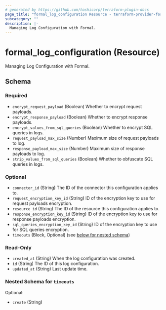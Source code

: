 ```yaml
---
# generated by https://github.com/hashicorp/terraform-plugin-docs
page_title: "formal_log_configuration Resource - terraform-provider-formal"
subcategory: ""
description: |-
  Managing Log Configuration with Formal.
---
```


# formal_log_configuration (Resource)

Managing Log Configuration with Formal.



<!-- schema generated by tfplugindocs -->
## Schema

### Required

- `encrypt_request_payload` (Boolean) Whether to encrypt request payloads.
- `encrypt_response_payload` (Boolean) Whether to encrypt response payloads.
- `encrypt_values_from_sql_queries` (Boolean) Whether to encrypt SQL queries in logs.
- `request_payload_max_size` (Number) Maximum size of request payloads to log.
- `response_payload_max_size` (Number) Maximum size of response payloads to log.
- `strip_values_from_sql_queries` (Boolean) Whether to obfuscate SQL queries in logs.

### Optional

- `connector_id` (String) The ID of the connector this configuration applies to.
- `request_encryption_key_id` (String) ID of the encryption key to use for request payloads encryption.
- `resource_id` (String) The ID of the resource this configuration applies to.
- `response_encryption_key_id` (String) ID of the encryption key to use for response payloads encryption.
- `sql_queries_encryption_key_id` (String) ID of the encryption key to use for SQL queries encryption.
- `timeouts` (Block, Optional) (see [below for nested schema](#nestedblock--timeouts))

### Read-Only

- `created_at` (String) When the log configuration was created.
- `id` (String) The ID of this log configuration.
- `updated_at` (String) Last update time.

<a id="nestedblock--timeouts"></a>
### Nested Schema for `timeouts`

Optional:

- `create` (String)
